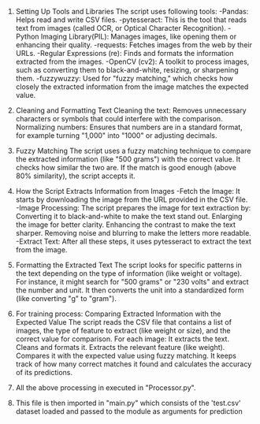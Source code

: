 1. Setting Up Tools and Libraries
The script uses following tools:
-Pandas: Helps read and write CSV files.
-pytesseract: This is the tool that reads text from images (called OCR, or Optical Character Recognition).
-Python Imaging Library(PIL): Manages images, like opening them or enhancing their quality.
-requests: Fetches images from the web by their URLs.
-Regular Expressions (re): Finds and formats the information extracted from the images.
-OpenCV (cv2): A toolkit to process images, such as converting them to black-and-white, resizing, or sharpening them.
-fuzzywuzzy: Used for "fuzzy matching," which checks how closely the extracted information from the image matches the expected value.


2. Cleaning and Formatting Text
Cleaning the text: Removes unnecessary characters or symbols that could interfere with the comparison.
Normalizing numbers: Ensures that numbers are in a standard format, for example turning "1,000" into "1000" or adjusting decimals.

3. Fuzzy Matching
The script uses a fuzzy matching technique to compare the extracted information (like "500 grams") with the correct value. It checks how similar the two are. If the match is good enough (above 80% similarity), the script accepts it.

4. How the Script Extracts Information from Images
-Fetch the Image: It starts by downloading the image from the URL provided in the CSV file.
-Image Processing: The script prepares the image for text extraction by:
	Converting it to black-and-white to make the text stand out.
	Enlarging the image for better clarity.
	Enhancing the contrast to make the text sharper.
	Removing noise and blurring to make the letters more readable.
-Extract Text: After all these steps, it uses pytesseract to extract the text from the image.

5. Formatting the Extracted Text
The script looks for specific patterns in the text depending on the type of information (like weight or voltage). For instance, it might search for "500 grams" or "230 volts" and extract the number and unit. It then converts the unit into a standardized form (like converting "g" to "gram").

6. For training process: 
Comparing Extracted Information with the Expected Value
The script reads the CSV file that contains a list of images, the type of feature to extract (like weight or size), and the correct value for comparison.
For each image:
It extracts the text.
Cleans and formats it.
Extracts the relevant feature (like weight).
Compares it with the expected value using fuzzy matching.
It keeps track of how many correct matches it found and calculates the accuracy of its predictions.

7. All the above processing in executed in "Processor.py".

8. This file is then imported in "main.py" which consists of the 'test.csv' dataset loaded and passed to the module as arguments for prediction
